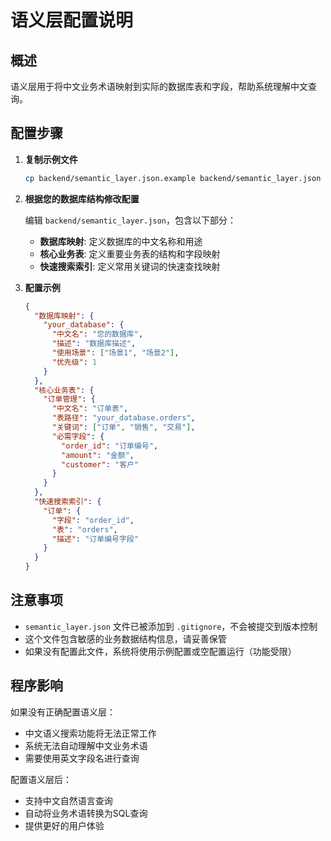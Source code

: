 # 语义层配置说明

## 概述
语义层用于将中文业务术语映射到实际的数据库表和字段，帮助系统理解中文查询。

## 配置步骤

1. **复制示例文件**
   ```bash
   cp backend/semantic_layer.json.example backend/semantic_layer.json
   ```

2. **根据您的数据库结构修改配置**
   
   编辑 `backend/semantic_layer.json`，包含以下部分：
   
   - **数据库映射**: 定义数据库的中文名称和用途
   - **核心业务表**: 定义重要业务表的结构和字段映射
   - **快速搜索索引**: 定义常用关键词的快速查找映射

3. **配置示例**
   ```json
   {
     "数据库映射": {
       "your_database": {
         "中文名": "您的数据库",
         "描述": "数据库描述",
         "使用场景": ["场景1", "场景2"],
         "优先级": 1
       }
     },
     "核心业务表": {
       "订单管理": {
         "中文名": "订单表",
         "表路径": "your_database.orders",
         "关键词": ["订单", "销售", "交易"],
         "必需字段": {
           "order_id": "订单编号",
           "amount": "金额",
           "customer": "客户"
         }
       }
     },
     "快速搜索索引": {
       "订单": {
         "字段": "order_id",
         "表": "orders",
         "描述": "订单编号字段"
       }
     }
   }
   ```

## 注意事项

- `semantic_layer.json` 文件已被添加到 `.gitignore`，不会被提交到版本控制
- 这个文件包含敏感的业务数据结构信息，请妥善保管
- 如果没有配置此文件，系统将使用示例配置或空配置运行（功能受限）

## 程序影响

如果没有正确配置语义层：
- 中文语义搜索功能将无法正常工作
- 系统无法自动理解中文业务术语
- 需要使用英文字段名进行查询

配置语义层后：
- 支持中文自然语言查询
- 自动将业务术语转换为SQL查询
- 提供更好的用户体验
